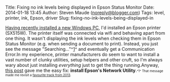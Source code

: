Title: Fixing no ink levels being displayed in Epson Status Monitor
Date: 2014-01-18 13:45
Author: Steven Maude (noreply@blogger.com)
Tags: level, printer, ink, Epson, driver
Slug: fixing-no-ink-levels-being-displayed-in

[Having recently installed a new Windows
PC](http://www.stevenmaude.co.uk/2013/12/things-ive-learned-from-building-and.html),
I'd installed an Epson printer (SX515W). The printer itself was
connected via wifi and behaving apart from one thing. It wasn't
displaying the ink levels when checking them in Epson Status Monitor
(e.g. when sending a document to print). Instead, you just see the
message "Searching..."^[1](#18012014-1)^ and eventually get a
Communication Error.In my experience, printer manufacturers do seem to
want to install a vast number of clunky utilities, setup helpers and
other cruft, so I'm always wary about just installing *everything* just
to get the thing running.Anyway, [this
post](http://www.sevenforums.com/drivers/11756-epson-status-monitor-can-t-check-ink-levels.html#post420023)
gave me the easy fix: **install Epson's Network
Utility**.<span style="font-size: x-small;">^<a name="18012014-1">1</a>^
That message made me revisit a [favourite track from
2013](https://www.youtube.com/watch?v=SKh9BedNVR8).</span>
